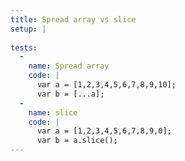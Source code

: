 ```yaml
---
title: Spread array vs slice
setup: |
  
tests:
  -
    name: Spread array
    code: |
      var a = [1,2,3,4,5,6,7,8,9,10];
      var b = [...a];
  -
    name: slice
    code: |
      var a = [1,2,3,4,5,6,7,8,9,0];
      var b = a.slice();
---
```


